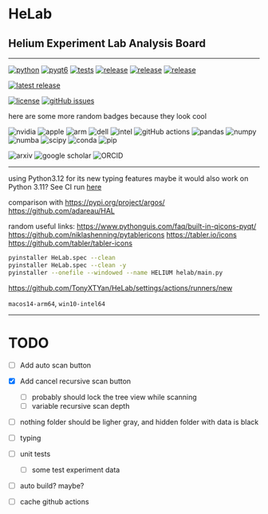 # $\text{HeLab}$
## $\textbf{H}\text{elium } \textbf{E}\text{xperiment } \textbf{L}\text{ab } \textbf{A}\text{nalysis } \textbf{B}\text{oard}$

---


[//]: # (## **H**elium **E**xperiment **L**ab **A**nalysis **B**oard)

[//]: # (**H**elium **E**xperiment **L**ab **I**nformation **U**nified **M**anager)

[![python](https://img.shields.io/badge/python-3.12-blue.svg?style=flat&logo=python&logoColor=white)](https://docs.python.org/3/whatsnew/3.12.html)
[![pyqt6](https://img.shields.io/badge/pyqt6-blue.svg?style=flat&logo=qt&logoColor=white)](https://www.riverbankcomputing.com/static/Docs/PyQt6/introduction.html)
[![tests](https://img.shields.io/github/actions/workflow/status/TonyXTYan/HeLab/ci.yml?label=tests&logo=github&logoColor=white)](https://github.com/TonyXTYan/HeLab/actions/workflows/ci.yml)
[![release](https://img.shields.io/github/actions/workflow/status/TonyXTYan/HeLab/cd.yml?label=release&logo=github&logoColor=white)](https://github.com/TonyXTYan/HeLab/actions/workflows/cd.yml)
[![release](https://img.shields.io/github/actions/workflow/status/TonyXTYan/HeLab/sh-ci.yml?label=dev%20CI&logo=githubactions&logoColor=white)](https://github.com/TonyXTYan/HeLab/actions/workflows/sh-ci.yml)
[![release](https://img.shields.io/github/actions/workflow/status/TonyXTYan/HeLab/sh-cd.yml?label=dev%20CD&logo=githubactions&logoColor=white)](https://github.com/TonyXTYan/HeLab/actions/workflows/sh-cd.yml)

[//]: # ([![CI]&#40;https://github.com/TonyXTYan/HeLab/actions/workflows/ci.yml/badge.svg&#41;]&#40;https://github.com/TonyXTYan/HeLab/actions/workflows/ci.yml&#41;)
[//]: # ([![CD]&#40;https://github.com/TonyXTYan/HeLab/actions/workflows/cd.yml/badge.svg&#41;]&#40;https://github.com/TonyXTYan/HeLab/actions/workflows/cd.yml&#41;)


[//]: # ([![Latest Stable Release]&#40;https://img.shields.io/github/v/release/TonyXTYan/HeLab?label=latest%20stable%20release&#41;]&#40;https://github.com/TonyXTYan/HeLab/releases/latest&#41;)
[//]: # ([![Latest Pre-release]&#40;https://img.shields.io/github/v/release/TonyXTYan/HeLab?include_prereleases&label=latest%20pre-release&#41;]&#40;https://github.com/TonyXTYan/HeLab/releases&#41;)

[![latest release](https://img.shields.io/github/v/release/TonyXTYan/HeLab?label=Latest%20Release&)](https://github.com/TonyXTYan/HeLab/releases/latest)

[![license](https://img.shields.io/github/license/TonyXTYan/HeLab?color=blue)]()
[![gitHub issues](https://img.shields.io/github/issues/TonyXTYan/HeLab?&logo=github&logoColor=white)](https://github.com/TonyXTYan/HeLab/issues)


here are some more random badges because they look cool

![nvidia](https://img.shields.io/badge/nVIDIA-76B908.svg?logo=nvidia&logoColor=white)
![apple](https://img.shields.io/badge/apple-000000.svg?logo=apple&logoColor=white) 
![arm](https://img.shields.io/badge/arm-0091BD.svg?logo=arm&logoColor=white)
![dell](https://img.shields.io/badge/dell-007DB8?logo=dell&logoColor=white)
![intel](https://img.shields.io/badge/intel-0071C5?logo=intel&logoColor=white)
![gitHub actions](https://img.shields.io/badge/github%20actions-181717.svg?logo=githubactions&logoColor=white)
![pandas](https://img.shields.io/badge/pandas-150458.svg?logo=pandas&logoColor=white)
![numpy](https://img.shields.io/badge/numpy-013243.svg?logo=numpy&logoColor=white)
![numba](https://img.shields.io/badge/numba-00A3E0.svg?logo=numba&logoColor=white)
![scipy](https://img.shields.io/badge/scipy-8CAAE6.svg?logo=scipy&logoColor=white)
![conda](https://img.shields.io/badge/conda-44Ab33.svg?logo=anaconda&logoColor=white)
![pip](https://img.shields.io/badge/pip-3775A9.svg?logo=pypi&logoColor=white)

![arxiv](https://img.shields.io/badge/arXiv-B31B1B?logo=arxiv&logoColor=white)
![google scholar](https://img.shields.io/badge/Google%20Scholar-4285F4?logo=googlescholar&logoColor=white)
![ORCID](https://img.shields.io/badge/ORCID-a6ce39?logo=orcid&logoColor=white)


[//]: # (![Windows]&#40;https://img.shields.io/badge/Windows-0078D6?logo=microsoft&logoColor=white&#41;)

---

using Python3.12 for its new typing features
maybe it would also work on Python 3.11? See CI run [here](https://github.com/TonyXTYan/HELIUM/actions/runs/11605700722)



comparison with 
https://pypi.org/project/argos/ 
https://github.com/adareau/HAL



random useful links:
https://www.pythonguis.com/faq/built-in-qicons-pyqt/
https://github.com/niklashenning/pytablericons  https://tabler.io/icons https://github.com/tabler/tabler-icons

```bash
pyinstaller HeLab.spec --clean
pyinstaller HeLab.spec --clean -y 
pyinstaller --onefile --windowed --name HELIUM helab/main.py
```

https://github.com/TonyXTYan/HeLab/settings/actions/runners/new

`macos14-arm64`, `win10-intel64`



---
# TODO

- [ ] Add auto scan button 

- [x] Add cancel recursive scan button
  - [ ] probably should lock the tree view while scanning
  - [ ] variable recursive scan depth
  
- [ ] nothing folder should be ligher gray, and hidden folder with data is black 

- [ ] typing

- [ ] unit tests

    - [ ] some test experiment data

- [ ] auto build? maybe?

- [ ] cache github actions

    



